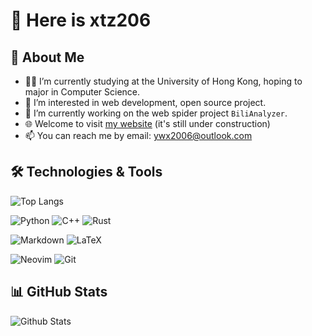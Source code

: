 # 👋 Here is xtz206

## 🚀 About Me

- 👨‍🎓 I’m currently studying at the University of Hong Kong, hoping to major in Computer Science.
- 🌱 I’m interested in web development, open source project.
- 🔭 I’m currently working on the web spider project `BiliAnalyzer`.
- 🌐 Welcome to visit [my website](http://47.103.17.135/) (it's still under construction)
- 📫 You can reach me by email: [ywx2006@outlook.com](mailto:ywx2006@outlook.com)

## 🛠️ Technologies & Tools


![Top Langs](https://github-readme-stats.vercel.app/api/top-langs/?username=xtz206&theme=tokyonight&layout=compact)


![Python](https://img.shields.io/badge/-Python-3776AB?style=flat-square&logo=python&logoColor=white)
![C++](https://img.shields.io/badge/-C++-00599C?style=flat-square&logo=c%2b%2b&logoColor=white)
![Rust](https://img.shields.io/badge/-Rust-000000?style=flat-square&logo=rust&logoColor=white)

![Markdown](https://img.shields.io/badge/-Markdown-000000?style=flat-square&logo=markdown&logoColor=white)
![LaTeX](https://img.shields.io/badge/-LaTeX-008080?style=flat-square&logo=latex&logoColor=white)

![Neovim](https://img.shields.io/badge/-Neovim-57A143?style=flat-square&logo=neovim&logoColor=white)
![Git](https://img.shields.io/badge/-Git-F05032?style=flat-square&logo=git&logoColor=white)

## 📊 GitHub Stats
![Github Stats](https://github-readme-stats.vercel.app/api?username=xtz206&show_icons=true&theme=tokyonight)
